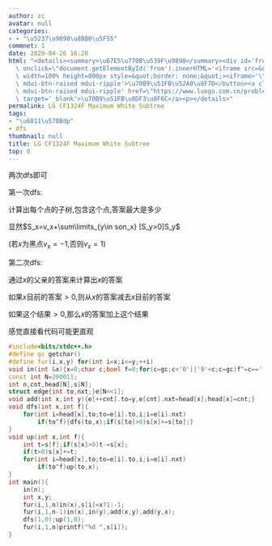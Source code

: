 ```yaml
---
author: zc
avatar: null
categories:
- - "\u5237\u9898\u8BB0\u5F55"
commnet: 1
date: 2020-04-26 16:20
html: "<details><summary>\u67E5\u770B\u539F\u9898</summary><div id='from'></div><p><button\
  \ onclick=\"document.getElementById('from').innerHTML='<iframe src=&quot;https://www.luogu.com.cn/problem/CF1324F&quot;\
  \ width=100% height=800px style=&quot;border: none;&quot;><iframe>'\" class='mdui-btn\
  \ mdui-btn-raised mdui-ripple'>\u70B9\u51FB\u52A0\u8F7D</button><a class='mdui-btn\
  \ mdui-btn-raised mdui-ripple' href=\"https://www.luogu.com.cn/problem/CF1324F\"\
  \ target='_blank'>\u70B9\u51FB\u8DF3\u8F6C</a><p></details>"
permalink: LG CF1324F Maximum White Subtree
tags:
- "\u6811\u578Bdp"
- dfs
thumbnail: null
title: LG CF1324F Maximum White Subtree
top: 0
---
```

两次dfs即可

第一次dfs: 

计算出每个点的子树,包含这个点,答案最大是多少

显然$S_x=v_x+\sum\limits_{y\in son_x} [S_y>0]S_y$

(若$x$为黑点$v_x=-1$,否则$v_x=1$)

第二次dfs:

通过$x$的父亲的答案来计算出$x$的答案

如果$x$目前的答案$>0$,则从$x$的答案减去$x$目前的答案

如果这个结果$>0$,那么$x$的答案加上这个结果

感觉直接看代码可能更直观
```cpp
#include<bits/stdc++.h>
#define gc getchar()
#define fur(i,x,y) for(int i=x;i<=y;++i)
void in(int &x){x=0;char c;bool f=0;for(c=gc;c<'0'||'9'<c;c=gc)f^=c=='-';for(x=c-48,c=gc;'0'<=c&&c<='9';x=x*10+c-48,c=gc);if(f)x=-x;}
const int N=200011;
int n,cnt,head[N],s[N];
struct edge{int to,nxt;}e[N<<1];
void add(int x,int y){e[++cnt].to=y,e[cnt].nxt=head[x];head[x]=cnt;}
void dfs(int x,int f){
    for(int i=head[x],to;to=e[i].to,i;i=e[i].nxt)
        if(to^f){dfs(to,x);if(s[to]>0)s[x]+=s[to];}
}
void up(int x,int f){
    int t=s[f];if(s[x]>0)t-=s[x];
    if(t>0)s[x]+=t;
    for(int i=head[x],to;to=e[i].to,i;i=e[i].nxt)
        if(to^f)up(to,x);
}
int main(){
    in(n);
    int x,y;
    fur(i,1,n)in(x),s[i]=x?1:-1;
    fur(i,1,n-1)in(x),in(y),add(x,y),add(y,x);
    dfs(1,0);up(1,0);
    fur(i,1,n)printf("%d ",s[i]);
}
```
